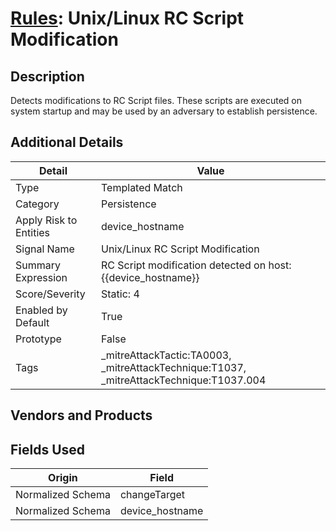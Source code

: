 # [Rules](README.md): Unix/Linux RC Script Modification

## Description
Detects modifications to RC Script files. These scripts are executed on system startup and may be used by an adversary to establish persistence.

## Additional Details
|Detail|Value|
|----|----|
|Type|Templated Match|
|Category|Persistence|
|Apply Risk to Entities|device_hostname|
|Signal Name|Unix/Linux RC Script Modification|
|Summary Expression|RC Script modification detected on host: {{device_hostname}}|
|Score/Severity|Static: 4|
|Enabled by Default|True|
|Prototype|False|
|Tags|_mitreAttackTactic:TA0003, _mitreAttackTechnique:T1037, _mitreAttackTechnique:T1037.004|
## Vendors and Products


## Fields Used

|Origin|Field|
|----|----|
|Normalized Schema|changeTarget|
|Normalized Schema|device_hostname|


